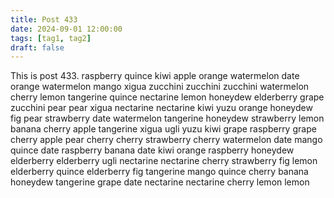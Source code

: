 ```yaml
---
title: Post 433
date: 2024-09-01 12:00:00
tags: [tag1, tag2]
draft: false
---
```

This is post 433.
raspberry
quince
kiwi
apple
orange
watermelon
date
orange
watermelon
mango
xigua
zucchini
zucchini
zucchini
watermelon
cherry
lemon
tangerine
quince
nectarine
lemon
honeydew
elderberry
grape
zucchini
pear
pear
xigua
nectarine
nectarine
kiwi
yuzu
orange
honeydew
fig
pear
strawberry
date
watermelon
tangerine
honeydew
strawberry
lemon
banana
cherry
apple
tangerine
xigua
ugli
yuzu
kiwi
grape
raspberry
grape
cherry
apple
pear
cherry
cherry
strawberry
cherry
watermelon
date
mango
quince
date
raspberry
banana
date
kiwi
orange
raspberry
honeydew
elderberry
elderberry
ugli
nectarine
nectarine
cherry
strawberry
fig
lemon
elderberry
quince
elderberry
fig
tangerine
mango
quince
cherry
banana
honeydew
tangerine
grape
date
nectarine
nectarine
cherry
lemon
lemon
